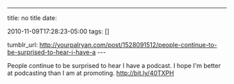 ---
title: no title
date:

 2010-11-09T17:28:23-05:00 
tags:  []

tumblr_url:
http://yourpalryan.com/post/1528091512/people-continue-to-be-surprised-to-hear-i-have-a
\-\--

People continue to be surprised to hear I have a podcast. I hope I'm
better at podcasting than I am at promoting. <http://bit.ly/40TXPH>
